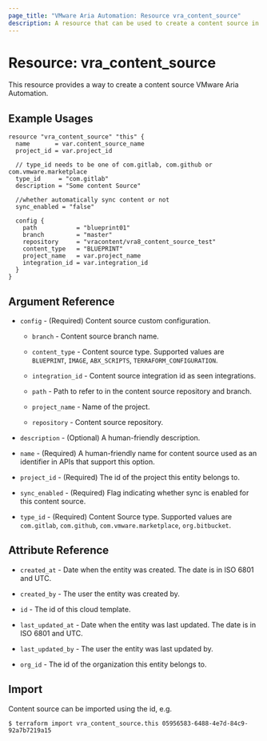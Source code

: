 ```yaml
---
page_title: "VMware Aria Automation: Resource vra_content_source"
description: A resource that can be used to create a content source in VMware Aria Automation.
---
```


# Resource: vra_content_source

This resource provides a way to create a content source VMware Aria Automation.

## Example Usages

```hcl
resource "vra_content_source" "this" {
  name       = var.content_source_name
  project_id = var.project_id

  // type_id needs to be one of com.gitlab, com.github or com.vmware.marketplace
  type_id     = "com.gitlab"
  description = "Some content Source"

  //whether automatically sync content or not
  sync_enabled = "false"

  config {
    path           = "blueprint01"
    branch         = "master"
    repository     = "vracontent/vra8_content_source_test"
    content_type   = "BLUEPRINT"
    project_name   = var.project_name
    integration_id = var.integration_id
  }
}
```

## Argument Reference

* `config` - (Required) Content source custom configuration.

  * `branch` - Content source branch name.

  * `content_type` - Content source type. Supported values are `BLUEPRINT`, `IMAGE`, `ABX_SCRIPTS`, `TERRAFORM_CONFIGURATION`.

  * `integration_id` - Content source integration id as seen integrations.

  * `path` - Path to refer to in the content source repository and branch.

  * `project_name` - Name of the project.

  * `repository` - Content source repository.

* `description` - (Optional) A human-friendly description.

* `name` - (Required) A human-friendly name for content source used as an identifier in APIs that support this option.

* `project_id` - (Required) The id of the project this entity belongs to.

* `sync_enabled` - (Required) Flag indicating whether sync is enabled for this content source.

* `type_id` - (Required) Content Source type. Supported values are `com.gitlab`, `com.github`, `com.vmware.marketplace`, `org.bitbucket`.

## Attribute Reference

* `created_at` - Date when the entity was created. The date is in ISO 6801 and UTC.

* `created_by` - The user the entity was created by.

* `id` - The id of this cloud template.

* `last_updated_at` - Date when the entity was last updated. The date is in ISO 6801 and UTC.

* `last_updated_by` - The user the entity was last updated by.

* `org_id` - The id of the organization this entity belongs to.

## Import

Content source can be imported using the id, e.g.

`$ terraform import vra_content_source.this 05956583-6488-4e7d-84c9-92a7b7219a15`
